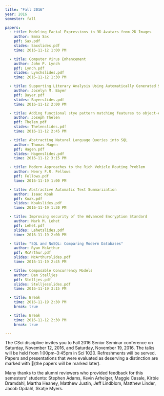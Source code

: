 ```yaml
---
title: "Fall 2016"
year: 2016
semester: fall

papers:
  - title: Modeling Facial Expressions in 3D Avatars from 2D Images
    author: Emma Sax
    pdf: Sax.pdf
    slides: Saxslides.pdf
    time: 2016-11-12 1:00 PM

  - title: Computer Virus Enhancement
    author: John P. Lynch
    pdf: Lynch.pdf
    slides: Lynchslides.pdf
    time: 2016-11-12 1:30 PM

  - title: Supporting Literary Analysis Using Automatically Generated Social Network Graphs
    author: Jocelyn M. Bayer
    pdf: Bayer.pdf
    slides: Bayerslides.pdf
    time: 2016-11-12 2:00 PM

  - title: Adding functional stye pattern matching features to object-oriented languages
    author: Joseph Thelen
    pdf: Thelen.pdf
    slides: Thelenslides.pdf
    time: 2016-11-12 2:45 PM

  - title: Abstracting Natural Language Queries into SQL
    author: Thomas Hagen
    pdf: Hagen.pdf
    slides: Hagenslides.pdf
    time: 2016-11-12 3:15 PM

  - title: Modern Approaches to the Rich Vehicle Routing Problem
    author: Henry F.R. Fellows
    pdf: Fellows.pdf
    time: 2016-11-19 1:00 PM

  - title: Abstractive Automatic Text Summarization
    author: Isaac Koak
    pdf: Koak.pdf
    slides: Koakslides.pdf
    time: 2016-11-19 1:30 PM

  - title: Improving security of the Advanced Encryption Standard
    author: Mark M. Lehet
    pdf: Lehet.pdf
    slides: Lehetslides.pdf
    time: 2016-11-19 2:00 PM

  - title: "SQL and NoSQL: Comparing Modern Databases"
    author: Ryan McArthur
    pdf: McArthur.pdf
    slides: McArthurslides.pdf
    time: 2016-11-19 2:45 PM

  - title: Composable Concurrency Models
    author: Dan Stelljes
    pdf: Stelljes.pdf
    slides: Stelljesslides.pdf
    time: 2016-11-19 3:15 PM

  - title: Break
    time: 2016-11-19 2:30 PM
    break: true

  - title: Break
    time: 2016-11-12 2:30 PM
    break: true

---
```


The CSci discipline invites you to Fall 2016 Senior Seminar conference on Saturday, November 12, 2016, and Saturday, November 19, 2016. The talks will be held from 1:00pm–3:45pm in Sci 1020. Refreshments will be served. Papers and presentations that were evaluated as deserving a distinction are marked with 🌟(the papers will be marked later).

Many thanks to the alumni reviewers who provided feedback for this semesters' students: Stephen Adams, Kevin Arhelger, Maggie Casale, Kirbie Dramdahl, Martha Heaney, Matthew Justin, Jeff Lindblom, Matthew Linder, Jacob Opdahl, Skatje Myers.

